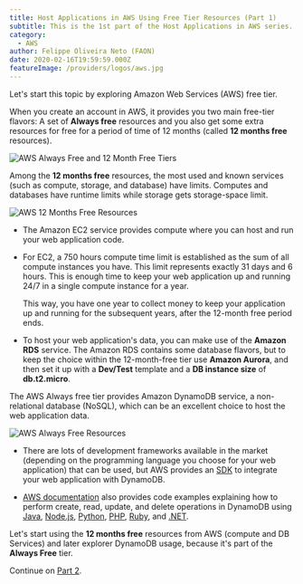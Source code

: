 ```yaml
---
title: Host Applications in AWS Using Free Tier Resources (Part 1)
subtitle: This is the 1st part of the Host Applications in AWS series.
category:
  - AWS
author: Felippe Oliveira Neto (FAON)
date: 2020-02-16T19:59:59.000Z
featureImage: /providers/logos/aws.jpg
---
```

Let's start this topic by exploring Amazon Web Services (AWS) free tier.

When you create an account in AWS, it provides you two main free-tier flavors: A set of **Always free** resources and you also get some extra resources for free for a period of time of 12 months (called **12 months free** resources).

![AWS Always Free and 12 Month Free Tiers](/uploads/aws/aws-always-free-12-month-free-tier.jpg)

Among the **12 months free** resources, the most used and known services (such as compute, storage, and database) have limits.  Computes and databases have runtime limits while storage gets storage-space limit.

![AWS 12 Months Free Resources](/uploads/aws/aws-12-months-free-resources.jpg)

* The Amazon EC2 service provides compute where you can host and run your web application code.

* For EC2, a 750 hours compute time limit is established as the sum of all compute instances you have. This limit represents exactly 31 days and 6 hours. This is enough time to keep your web application up and running 24/7 in a single compute instance for a year.

  This way, you have one year to collect money to keep your application up and running for the subsequent years, after the 12-month free period ends.

* To host your web application's data, you can make use of the **Amazon RDS** service. The Amazon RDS contains some database flavors, but to keep the choice within the 12-month-free tier use **Amazon Aurora**, and then set it up with a **Dev/Test** template and a **DB instance size** of **db.t2.micro**.

The AWS Always free tier provides Amazon DynamoDB service, a non-relational database (NoSQL), which can be an excellent choice to host the web application data.

![AWS Always Free Resources](/uploads/aws/aws-always-free-resources.jpg)

* There are lots of development frameworks available in the market (depending on the programming language you choose for your web application) that can be used, but AWS provides an [SDK](https://docs.aws.amazon.com/amazondynamodb/latest/developerguide/DynamoDBLocal.html) to integrate your web application with DynamoDB.

* [AWS documentation](https://docs.aws.amazon.com/amazondynamodb/latest/developerguide/GettingStarted.html) also provides code examples explaining how to perform create, read, update, and delete operations in DynamoDB using [Java](https://docs.aws.amazon.com/amazondynamodb/latest/developerguide/GettingStarted.Java.03.html), [Node.js](https://docs.aws.amazon.com/amazondynamodb/latest/developerguide/GettingStarted.NodeJs.03.html), [Python](https://docs.aws.amazon.com/amazondynamodb/latest/developerguide/GettingStarted.Python.03.html), [PHP](https://docs.aws.amazon.com/amazondynamodb/latest/developerguide/GettingStarted.PHP.03.html), [Ruby](https://docs.aws.amazon.com/amazondynamodb/latest/developerguide/GettingStarted.Ruby.03.html), and [.NET](https://docs.aws.amazon.com/amazondynamodb/latest/developerguide/GettingStarted.NET.html).

Let's start using the **12 months free** resources from AWS (compute and DB Services) and later explorer DynamoDB usage, because it's part of the **Always Free** tier.

Continue on [Part 2](/aws-host-apps-part-2).
